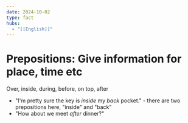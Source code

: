 ```yaml
---
date: 2024-10-02
type: fact
hubs:
  - "[[English]]"
---
```


# Prepositions: Give information for place, time etc

Over, inside, during, before, on top, after

- "I'm pretty sure the key is *inside* my *back* pocket." - there are two prepositions here, "inside" and "back"
- "How about we meet *after* dinner?"
